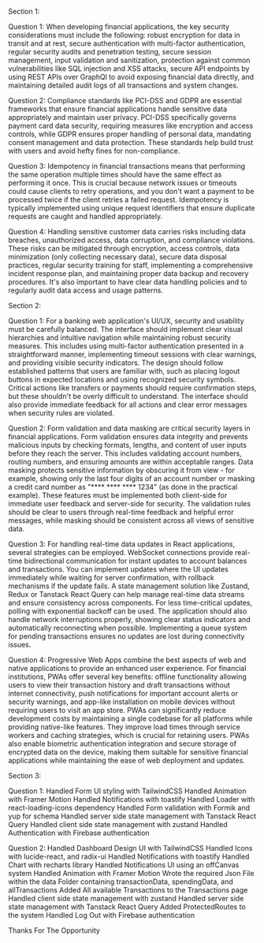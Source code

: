 Section 1:

Question 1:
When developing financial applications, the key security considerations must include the following: robust encryption for data in transit and at rest, secure authentication with multi-factor authentication, regular security audits and penetration testing, secure session management, input validation and sanitization, protection against common vulnerabilities like SQL injection and XSS attacks, secure API endpoints by using REST APIs over GraphQl to avoid exposing financial data directly, and maintaining detailed audit logs of all transactions and system changes.

Question 2:
Compliance standards like PCI-DSS and GDPR are essential frameworks that ensure financial applications handle sensitive data appropriately and maintain user privacy. PCI-DSS specifically governs payment card data security, requiring measures like encryption and access controls, while GDPR ensures proper handling of personal data, mandating consent management and data protection. These standards help build trust with users and avoid hefty fines for non-compliance.

Question 3:
Idempotency in financial transactions means that performing the same operation multiple times should have the same effect as performing it once. This is crucial because network issues or timeouts could cause clients to retry operations, and you don't want a payment to be processed twice if the client retries a failed request. Idempotency is typically implemented using unique request identifiers that ensure duplicate requests are caught and handled appropriately.

Question 4:
Handling sensitive customer data carries risks including data breaches, unauthorized access, data corruption, and compliance violations. These risks can be mitigated through encryption, access controls, data minimization (only collecting necessary data), secure data disposal practices, regular security training for staff, implementing a comprehensive incident response plan, and maintaining proper data backup and recovery procedures. It's also important to have clear data handling policies and to regularly audit data access and usage patterns.

Section 2:

Question 1:
For a banking web application's UI/UX, security and usability must be carefully balanced. The interface should implement clear visual hierarchies and intuitive navigation while maintaining robust security measures. This includes using multi-factor authentication presented in a straightforward manner, implementing timeout sessions with clear warnings, and providing visible security indicators. The design should follow established patterns that users are familiar with, such as placing logout buttons in expected locations and using recognized security symbols. Critical actions like transfers or payments should require confirmation steps, but these shouldn't be overly difficult to understand. The interface should also provide immediate feedback for all actions and clear error messages when security rules are violated.

Question 2:
Form validation and data masking are critical security layers in financial applications. Form validation ensures data integrity and prevents malicious inputs by checking formats, lengths, and content of user inputs before they reach the server. This includes validating account numbers, routing numbers, and ensuring amounts are within acceptable ranges. Data masking protects sensitive information by obscuring it from view - for example, showing only the last four digits of an account number or masking a credit card number as "**** **** **** 1234" (as done in the practical example). These features must be implemented both client-side for immediate user feedback and server-side for security. The validation rules should be clear to users through real-time feedback and helpful error messages, while masking should be consistent across all views of sensitive data.

Question 3:
For handling real-time data updates in React applications, several strategies can be employed. WebSocket connections provide real-time bidirectional communication for instant updates to account balances and transactions. You can implement updates where the UI updates immediately while waiting for server confirmation, with rollback mechanisms if the update fails. A state management solution like Zustand, Redux or Tanstack React Query can help manage real-time data streams and ensure consistency across components. For less time-critical updates, polling with exponential backoff can be used. The application should also handle network interruptions properly, showing clear status indicators and automatically reconnecting when possible. Implementing a queue system for pending transactions ensures no updates are lost during connectivity issues.

Question 4:
Progressive Web Apps combine the best aspects of web and native applications to provide an enhanced user experience. For financial institutions, PWAs offer several key benefits: offline functionality allowing users to view their transaction history and draft transactions without internet connectivity, push notifications for important account alerts or security warnings, and app-like installation on mobile devices without requiring users to visit an app store. PWAs can significantly reduce development costs by maintaining a single codebase for all platforms while providing native-like features. They improve load times through service workers and caching strategies, which is crucial for retaining users. PWAs also enable biometric authentication integration and secure storage of encrypted data on the device, making them suitable for sensitive financial applications while maintaining the ease of web deployment and updates.

Section 3:

Question 1:
Handled Form UI styling with TailwindCSS
Handled Animation with Framer Motion
Handled Notifications with toastify
Handled Loader with react-loading-icons dependency
Handled Form validation with Formik and yup for schema
Handled server side state management with Tanstack React Query
Handled client side state management with zustand
Handled Authentication with Firebase authentication

Question 2:
Handled Dashboard Design UI with TailwindCSS
Handled Icons with lucide-react, and radix-ui
Handled Notifications with toastify
Handled Chart with recharts library
Handled Notifications UI using an offCanvas system
Handled Animation with Framer Motion
Wrote the required Json File within the data Folder containing transactionData, spendingData, and allTransactions
Added All available Transactions to the Transactions page
Handled client side state management with zustand
Handled server side state management with Tanstack React Query
Added ProtectedRoutes to the system
Handled Log Out with Firebase authentication

Thanks For The Opportunity